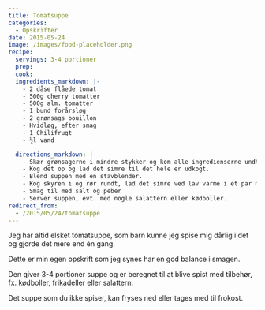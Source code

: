 ```yaml
---
title: Tomatsuppe
categories:
  - Opskrifter
date: 2015-05-24
image: /images/food-placeholder.png
recipe:
  servings: 3-4 portioner
  prep:
  cook:
  ingredients_markdown: |-
    - 2 dåse flåede tomat
    - 500g cherry tomatter
    - 500g alm. tomatter
    - 1 bund forårsløg
    - 2 grønsags bouillon
    - Hvidløg, efter smag
    - 1 Chilifrugt
    - ½l vand

  directions_markdown: |-
    - Skær grønsagerne i mindre stykker og kom alle ingredienserne undtagen skyr op i en gryde.
    - Kog det op og lad det simre til det hele er udkogt.
    - Blend suppen med en stavblender.
    - Kog skyren i og rør rundt, lad det simre ved lav varme i et par minutter mere.
    - Smag til med salt og peber
    - Server suppen, evt. med nogle salattern eller kødboller.
redirect_from:
  - /2015/05/24/tomatsuppe
---
```


Jeg har altid elsket tomatsuppe, som barn kunne jeg spise mig dårlig i det og gjorde det mere end én gang.

Dette er min egen opskrift som jeg synes har en god balance i smagen.

Den giver 3-4 portioner suppe og er beregnet til at blive spist med tilbehør, fx. kødboller, frikadeller eller salattern.

Det suppe som du ikke spiser, kan fryses ned eller tages med til frokost.
